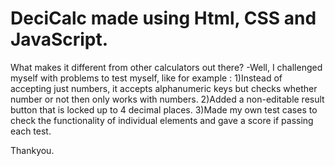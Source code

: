 # DeciCalc made using Html, CSS and JavaScript.

What makes it different from other calculators out there?
-Well, I challenged myself with problems to test myself, like for example :
1)Instead of accepting just numbers, it accepts alphanumeric keys but checks whether number or not then only works with numbers.
2)Added a non-editable result button that is locked up to 4 decimal places.
3)Made my own test cases to check the functionality of individual elements and gave a score if passing each test.

Thankyou.
